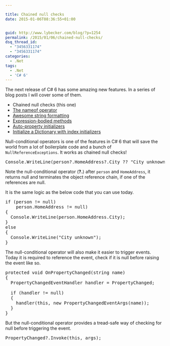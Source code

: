 ```yaml
---

title: Chained null checks
date: 2015-01-06T08:36:55+01:00


guid: http://www.lybecker.com/blog/?p=1254
permalink: /2015/01/06/chained-null-checks/
dsq_thread_id:
  - "3456331174"
  - "3456331174"
categories:
  - .Net
tags:
  - .Net
  - 'C# 6'
---
```

The next release of C# 6 has some amazing new features. In a series of blog posts I will cover some of them.

  * Chained null checks (this one)
  * [The nameof operator](/blog/2015/01/08/the-nameof-operator/ "The nameof operator blog post by Anders Lybecker")
  * [Awesome string formatting](/blog/2015/01/09/awesome-string-formatting/ "Awesome string formatting blog post by Anders Lybecker")
  * [Expression-bodied methods](/blog/2015/01/13/expression-bodied-methods/ "Expression-bodied methods blog post by Anders Lybecker")
  * [Auto-property initializers](/blog/2015/01/15/auto-property-initializers/ "Auto-property initializers blog post by Anders Lybecker")
  * [Initialize a Dictionary with index initializers](/blog/2015/01/19/initialize-a-dictionary-with-index-initializers/ "Initialize a Dictionary with index initializers blog post by Anders Lybecker")

Null-conditional operators is one of the features in C# 6 that will save the world from a lot of boilerplate code and a bunch of `NullReferenceExceptions`. It works as chained null checks!

<pre class="brush: csharp; title: ; notranslate" title="">Console.WriteLine(person?.HomeAddress?.City ?? "City unknown");
</pre>

Note the null-conditional operator (**?.**) after `person` and `HomeAddress`, it returns null and terminates the object reference chain, if one of the references are null.

It is the same logic as the below code that you can use today.

<pre class="brush: csharp; title: ; notranslate" title="">if (person != null)
    person.HomeAddress != null)
{
  Console.WriteLine(person.HomeAddress.City);
}
else
{
  Console.WriteLine("City unknown");
}
</pre>

The null-conditional operator will also make it easier to trigger events. Today it is required to reference the event, check if it is null before raising the event like so.

<pre class="brush: csharp; title: ; notranslate" title="">protected void OnPropertyChanged(string name)
{
  PropertyChangedEventHandler handler = PropertyChanged;

  if (handler != null)
  {
    handler(this, new PropertyChangedEventArgs(name));
  }
}
</pre>

But the null-conditional operator provides a tread-safe way of checking for null before triggering the event.

<pre class="brush: csharp; title: ; notranslate" title="">PropertyChanged?.Invoke(this, args);
</pre>
